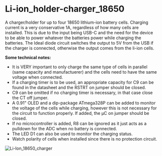 # Li-ion_holder-charger_18650
A charger/holder for up to four 18650 lithium-ion battery cells. Charging current is a very conservative 1A, regardless of how many cells are installed. This is due to the input being USB-C and the need for the device to be able to power whatever the batteries power while charging the batteries. The Ideal diode circuit switches the output to 5V from the USB if the charger is connected, otherwise the output comes from the li-ion cells.


**Some technical notes:**
<ul>
    <li>It is VERY important to only charge the same type of cells in parallel (same capacity and manufactuerer) and the cells need to have the same voltage when connected.</li>
    <li>If a charging timer is to be used, an appropriate capacity for C9 can be found in the datasheet and the RSTRT on jumper should be closed.</li>
    <li>C9 can be omitted if no charging timer is necessary, in that case close the CT off jumper.</li>
    <li>A 0.91" OLED and a dip-package ATmega328P can be added to monitor the voltage of the cells while charging, however this is not necessary for the circuit to function properly. If added, the µC on jumper should be closed.</li>
    <li>If no microcontroller is added, R8 can be ignored as it just acts as a pulldown for the ADC when no battery is connected.
    <li>The LED D1 can also be used to monitor the charging status.</li>
    <li>Watch polarity of cells when installed since there is no protection circuit.</li>
</ul>

![Li-Ion_18650_charger](https://user-images.githubusercontent.com/47427510/145484712-5b5a3f1f-26b5-4bb4-bbfa-19440f51af0d.png)
